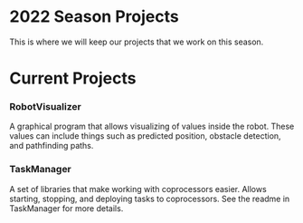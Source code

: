 # 2022 Season Projects

This is where we will keep our projects that we work on this season.

# Current Projects

### RobotVisualizer
A graphical program that allows visualizing of values inside the robot.
These values can include things such as predicted position, obstacle detection, and pathfinding paths.

### TaskManager
A set of libraries that make working with coprocessors easier.
Allows starting, stopping, and deploying tasks to coprocessors.
See the readme in TaskManager for more details.

